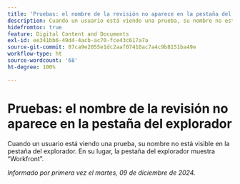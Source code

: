 ```yaml
---
title: 'Pruebas: el nombre de la revisión no aparece en la pestaña del explorador'
description: Cuando un usuario está viendo una prueba, su nombre no está visible en la pestaña del explorador. En su lugar, la pestaña del explorador muestra Workfront.
hidefromtoc: true
feature: Digital Content and Documents
exl-id: ee341bb6-49d4-4acb-ac70-fce43c617a7a
source-git-commit: 87ca9e2055e1dc2aaf07410ac7a4c9b8151ba49e
workflow-type: ht
source-wordcount: '68'
ht-degree: 100%

---
```


# Pruebas: el nombre de la revisión no aparece en la pestaña del explorador

Cuando un usuario está viendo una prueba, su nombre no está visible en la pestaña del explorador. En su lugar, la pestaña del explorador muestra “Workfront”.

_Informado por primera vez el martes, 09 de diciembre de 2024._
